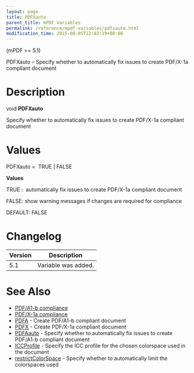 ```yaml
---
layout: page
title: PDFXauto
parent_title: mPDF Variables
permalink: /reference/mpdf-variables/pdfxauto.html
modification_time: 2015-08-05T12:02:19+00:00
---
```


<div>
<div>

(mPDF &gt;= 5.1)

PDFXauto – Specify whether to automatically fix issues to create PDF/X-1a compliant document

# Description

void **PDFXauto**

Specify whether to automatically fix issues to create PDF/X-1a compliant document

# Values

<span class="parameter">PDFXauto</span> =  <span class="smallblock">TRUE </span>| <span class="smallblock">FALSE</span>

**Values**

<span class="smallblock">TRUE </span>:  automatically fix issues to create PDF/X-1a compliant document 

<span class="smallblock">FALSE</span>: show warning messages if changes are required for compliance

<span class="smallblock">DEFAULT</span>: <span class="smallblock">FALSE</span>

# Changelog

<table class="table"> <thead>
<tr> <th>Version</th><th>Description</th> </tr>
</thead> <tbody>
<tr>
<td>5.1</td>
<td>Variable was added.</td>
</tr>
</tbody> </table>

# See Also

<ul>
<li class="manual_boxlist"><a href="{{ "/what-else-can-i-do/pdf-a1-b-compliance.html" | prepend: site.baseurl }}">PDF/A1-b compliance</a></li>
<li class="manual_boxlist"><a href="{{ "/what-else-can-i-do/pdf-x-1a-compliance.html" | prepend: site.baseurl }}">PDF/X-1a compliance</a></li>
<li class="manual_boxlist"><a href="{{ "/reference/mpdf-variables/pdfa.html" | prepend: site.baseurl }}">PDFA</a> - Create PDF/A1-b compliant document</li>
<li class="manual_boxlist"><a href="{{ "/reference/mpdf-variables/pdfx.html" | prepend: site.baseurl }}">PDFX</a> - Create PDF/X-1a compliant document</li>
<li class="manual_boxlist"><a href="{{ "/reference/mpdf-variables/pdfaauto.html" | prepend: site.baseurl }}">PDFAauto</a> - Specify whether to automatically fix issues to create PDF/A1-b compliant document</li>
<li class="manual_boxlist"><a href="{{ "/reference/mpdf-variables/iccprofile.html" | prepend: site.baseurl }}">ICCProfile</a> - Specify the ICC profile for the chosen colorspace used in the document</li>
<li class="manual_boxlist"><a href="{{ "/reference/mpdf-variables/restrictcolorspace.html" | prepend: site.baseurl }}">restrictColorSpace</a> - Specify whether to automatically limit the colorspaces used</li>
</ul>

</div>
</div>
